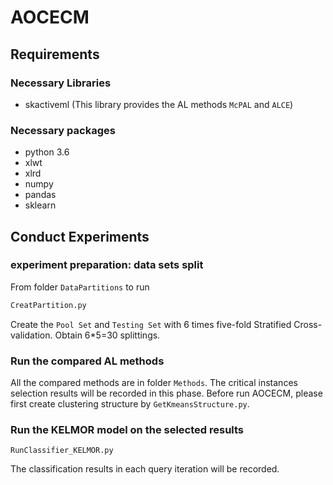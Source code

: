 AOCECM
==

Requirements
--
### Necessary Libraries
* skactiveml 
(This library provides the AL methods `McPAL` and `ALCE`)
### Necessary packages
* python 3.6
* xlwt
* xlrd
* numpy
* pandas
* sklearn

Conduct Experiments
--
### experiment preparation: data sets split
From folder `DataPartitions` to run
```Python
CreatPartition.py
```
Create the `Pool Set` and `Testing Set` with 6 times five-fold Stratified Cross-validation. 
Obtain 6*5=30 splittings.
### Run the compared AL methods
All the compared methods are in folder `Methods`.
The critical instances selection results will be recorded in this phase.
Before run AOCECM, please first create clustering structure by `GetKmeansStructure.py`.
### Run the KELMOR model on the selected results
```
RunClassifier_KELMOR.py
```
The classification results in each query iteration will be recorded.
